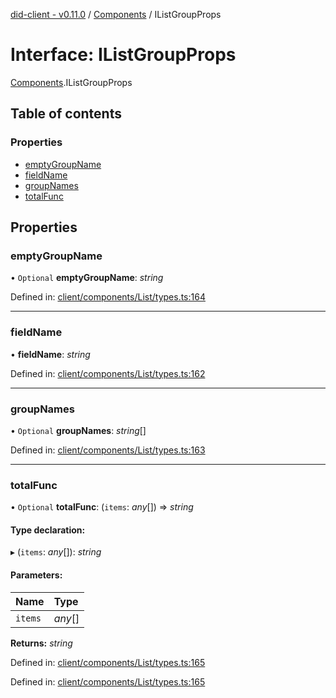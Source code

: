 [did-client - v0.11.0](../README.md) / [Components](../modules/components.md) / IListGroupProps

# Interface: IListGroupProps

[Components](../modules/components.md).IListGroupProps

## Table of contents

### Properties

- [emptyGroupName](components.ilistgroupprops.md#emptygroupname)
- [fieldName](components.ilistgroupprops.md#fieldname)
- [groupNames](components.ilistgroupprops.md#groupnames)
- [totalFunc](components.ilistgroupprops.md#totalfunc)

## Properties

### emptyGroupName

• `Optional` **emptyGroupName**: *string*

Defined in: [client/components/List/types.ts:164](https://github.com/Puzzlepart/did/blob/dev/client/components/List/types.ts#L164)

___

### fieldName

• **fieldName**: *string*

Defined in: [client/components/List/types.ts:162](https://github.com/Puzzlepart/did/blob/dev/client/components/List/types.ts#L162)

___

### groupNames

• `Optional` **groupNames**: *string*[]

Defined in: [client/components/List/types.ts:163](https://github.com/Puzzlepart/did/blob/dev/client/components/List/types.ts#L163)

___

### totalFunc

• `Optional` **totalFunc**: (`items`: *any*[]) => *string*

#### Type declaration:

▸ (`items`: *any*[]): *string*

#### Parameters:

Name | Type |
:------ | :------ |
`items` | *any*[] |

**Returns:** *string*

Defined in: [client/components/List/types.ts:165](https://github.com/Puzzlepart/did/blob/dev/client/components/List/types.ts#L165)

Defined in: [client/components/List/types.ts:165](https://github.com/Puzzlepart/did/blob/dev/client/components/List/types.ts#L165)
